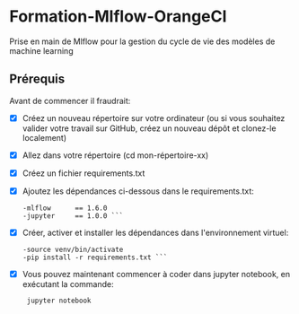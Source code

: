 # Formation-Mlflow-OrangeCI
Prise en main de Mlflow pour la gestion du cycle de vie des modèles de machine learning

## Prérequis
Avant de commencer il fraudrait:

- [x] Créez un nouveau répertoire sur votre ordinateur (ou si vous souhaitez valider votre travail sur GitHub, créez un nouveau dépôt et clonez-le localement)
- [x] Allez dans votre répertoire (cd mon-répertoire-xx)
- [x] Créez un fichier requirements.txt
- [x] Ajoutez les dépendances ci-dessous dans le requirements.txt:

	```-scikit-learn== 0.22.2
	-mlflow      == 1.6.0
	-jupyter     == 1.0.0 ```

- [x] Créer, activer et installer les dépendances dans l'environnement virtuel:

	```-virtualenv venv
	-source venv/bin/activate
	-pip install -r requirements.txt ```

- [x] Vous pouvez maintenant commencer à coder dans jupyter notebook, en exécutant la commande:

	``` jupyter notebook```
